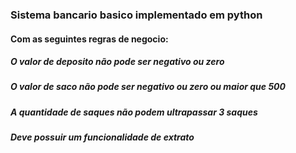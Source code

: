 ### Sistema bancario basico implementado em python
#### Com as seguintes regras de negocio:
##### O valor de deposito não pode ser negativo ou zero
##### O valor de saco não pode ser negativo ou zero ou maior que 500
##### A quantidade de saques não podem ultrapassar 3 saques
##### Deve possuir um funcionalidade de extrato
